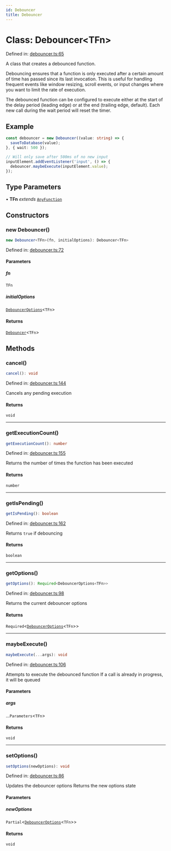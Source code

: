 ```yaml
---
id: Debouncer
title: Debouncer
---
```


<!-- DO NOT EDIT: this page is autogenerated from the type comments -->

# Class: Debouncer\<TFn\>

Defined in: [debouncer.ts:65](https://github.com/TanStack/pacer/blob/main/packages/pacer/src/debouncer.ts#L65)

A class that creates a debounced function.

Debouncing ensures that a function is only executed after a certain amount of time has passed
since its last invocation. This is useful for handling frequent events like window resizing,
scroll events, or input changes where you want to limit the rate of execution.

The debounced function can be configured to execute either at the start of the delay period
(leading edge) or at the end (trailing edge, default). Each new call during the wait period
will reset the timer.

## Example

```ts
const debouncer = new Debouncer((value: string) => {
  saveToDatabase(value);
}, { wait: 500 });

// Will only save after 500ms of no new input
inputElement.addEventListener('input', () => {
  debouncer.maybeExecute(inputElement.value);
});
```

## Type Parameters

• **TFn** *extends* [`AnyFunction`](../type-aliases/anyfunction.md)

## Constructors

### new Debouncer()

```ts
new Debouncer<TFn>(fn, initialOptions): Debouncer<TFn>
```

Defined in: [debouncer.ts:72](https://github.com/TanStack/pacer/blob/main/packages/pacer/src/debouncer.ts#L72)

#### Parameters

##### fn

`TFn`

##### initialOptions

[`DebouncerOptions`](../interfaces/debounceroptions.md)\<`TFn`\>

#### Returns

[`Debouncer`](debouncer.md)\<`TFn`\>

## Methods

### cancel()

```ts
cancel(): void
```

Defined in: [debouncer.ts:144](https://github.com/TanStack/pacer/blob/main/packages/pacer/src/debouncer.ts#L144)

Cancels any pending execution

#### Returns

`void`

***

### getExecutionCount()

```ts
getExecutionCount(): number
```

Defined in: [debouncer.ts:155](https://github.com/TanStack/pacer/blob/main/packages/pacer/src/debouncer.ts#L155)

Returns the number of times the function has been executed

#### Returns

`number`

***

### getIsPending()

```ts
getIsPending(): boolean
```

Defined in: [debouncer.ts:162](https://github.com/TanStack/pacer/blob/main/packages/pacer/src/debouncer.ts#L162)

Returns `true` if debouncing

#### Returns

`boolean`

***

### getOptions()

```ts
getOptions(): Required<DebouncerOptions<TFn>>
```

Defined in: [debouncer.ts:98](https://github.com/TanStack/pacer/blob/main/packages/pacer/src/debouncer.ts#L98)

Returns the current debouncer options

#### Returns

`Required`\<[`DebouncerOptions`](../interfaces/debounceroptions.md)\<`TFn`\>\>

***

### maybeExecute()

```ts
maybeExecute(...args): void
```

Defined in: [debouncer.ts:106](https://github.com/TanStack/pacer/blob/main/packages/pacer/src/debouncer.ts#L106)

Attempts to execute the debounced function
If a call is already in progress, it will be queued

#### Parameters

##### args

...`Parameters`\<`TFn`\>

#### Returns

`void`

***

### setOptions()

```ts
setOptions(newOptions): void
```

Defined in: [debouncer.ts:86](https://github.com/TanStack/pacer/blob/main/packages/pacer/src/debouncer.ts#L86)

Updates the debouncer options
Returns the new options state

#### Parameters

##### newOptions

`Partial`\<[`DebouncerOptions`](../interfaces/debounceroptions.md)\<`TFn`\>\>

#### Returns

`void`
